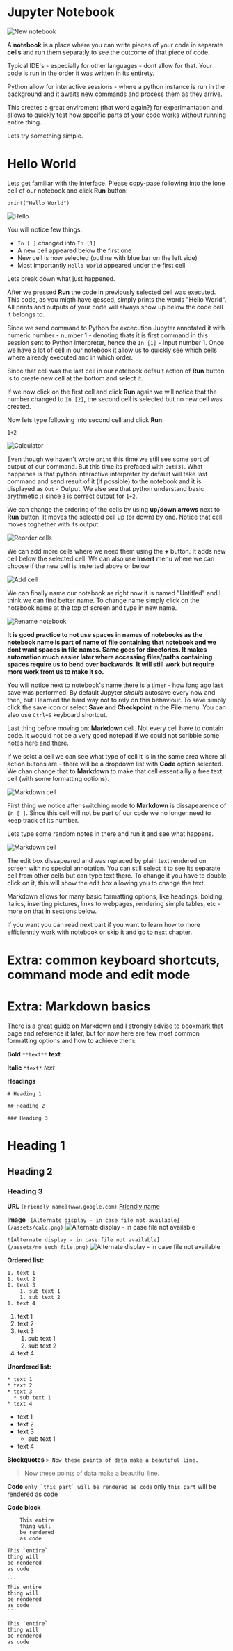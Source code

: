 # Jupyter Notebook

![New notebook](/assets/new_notebook.png)

A **notebook** is a place where you can write pieces of your code in separate **cells** and run them separatly to see the outcome of that piece of code.

Typical IDE's - especially for other languages - dont allow for that. Your code is run in the order it was written in its entirety. 

Python allow for interactive sessions - where a python instance is run in the background and it awaits new commands and process them as they arrive.

This creates a great enviroment (that word again?) for experimantation and allows to quickly test how specific parts of your code works without running entire thing.

Lets try something simple.

# Hello World

Lets get familiar with the interface. Please copy-pase following into the lone cell of our notebook and click **Run** button:
``` 
print("Hello World")
```

![Hello](/assets/helloworld.png)

You will notice few things:
* `In [ ]` changed into `In [1]`
* A new cell appeared below the first one
* New cell is now selected (outline with blue bar on the left side)
* Most importantly `Hello World` appeared under the first cell

Lets break down what just happened.

After we pressed **Run** the code in previously selected cell was executed. This code, as you migth have gessed, simply prints the words "Hello World". All prints and outputs of your code will always show up below the code cell it belongs to.

Since we send command to Python for excecution Jupyter annotated it with numeric number - number 1 - denoting thats it is first command in this session sent to Python interpreter, hence the `In [1]` - Input number 1. Once we have a lot of cell in our notebook it allow us to quickly see which cells where already executed and in which order.

Since that cell was the last cell in our notebook default action of **Run** button is to create new cell at the bottom and select it.

If we now click on the first cell and click **Run** again we will notice that the number changed to `In [2]`, the second cell is selected but no new cell was created.

Now lets type following into second cell and click **Run**:
``` 
1+2
```

![Calculator](/assets/calc.png)

Even though we haven't wrote `print` this time we still see some sort of output of our command. But this time its prefaced with `Out[3]`. What happenes is that python interactive interpreter by default will take last command and send result of it (if possible) to the notebook and it is displayed as `Out` - Output. We alse see that python understand basic arythmetic :) since `3` is correct output for `1+2`.

We can change the ordering of the cells by using **up/down arrows** next to **Run** button. It moves the selected cell up (or down) by one. Notice that cell moves toghether with its output. 

![Reorder cells](/assets/reorder.png)

We can add more cells where we need them using the **+** button. It adds new cell below the selected cell. We can also use **Insert** menu where we can choose if the new cell is insterted above or below

![Add cell](/assets/addcell.png)

We can finally name our notebook as right now it is named "Untitled" and I think we can find better name. To change name simply click on the notebook name at the top of screen and type in new name.

![Rename notebook](/assets/name.png)

**It is good practice to not use spaces in names of notebooks as the notebook name is part of name of file containing that notebook and we dont want spaces in file names. Same goes for directories. It makes automation much easier later where accessing files/paths containing spaces require us to bend over backwards. It will still work but require more work from us to make it so.**

You will notice next to notebook's name there is a timer - how long ago last save was performed. By default Jupyter *should* autosave every now and then, but I learned the hard way not to rely on this behaviour. To save simply click the save icon or select **Save and Checkpoint** in the **File** menu. You can also use `Ctrl+S` keyboard shortcut.

Last thing before moving on: **Markdown** cell. Not every cell have to contain code. It woould not be a very good notepad if we could not scribble some notes here and there.

If we selct a cell we can see what type of cell it is in the same area where all action butons are - there will be a dropdown list with **Code** option selected. We chan change that to **Markdown** to make that cell essentiallly a free text cell (with some formatting options).

![Markdown cell](/assets/markdown1.png)

First thing we notice after switching mode to **Markdown** is dissapearence of `In [ ]`. Since this cell will not be part of our code we no longer need to keep track of its number.

Lets type some random notes in there and run it and see what happens.

![Markdown cell](/assets/markdown2.png)

The edit box dissapeared and was replaced by plain text rendered on screen with no special annotation. You can still select it to see its separate cell from other cells but can type text there. To change it you have to double click on it, this will show the edit box allowing you to change the text.

Markdown allows for many basic formatting options, like headings, bolding, italics, inserting pictures, links to webpages, rendering simple tables, etc - more on that in sections below.



If you want you can read next part if you want to learn how to more efficienntly work with notebook or skip it and go to next chapter.

# Extra: common keyboard shortcuts, command mode and edit mode



# Extra: Markdown basics

[There is a great guide](https://www.markdownguide.org/basic-syntax/) on Markdown and I strongly advise to bookmark that page and reference it later, but for now here are few most common formatting options and how to achieve them:

**Bold**
`**text**`
**text**

**Italic**
`*text*`
*text*

**Headings**
```
# Heading 1

## Heading 2

### Heading 3
```

# Heading 1

## Heading 2

### Heading 3

**URL**
`[Friendly name](www.google.com)`
[Friendly name](www.google.com)

**Image**
`![Alternate display - in case file not available](/assets/calc.png)`
![Alternate display - in case file not available](/assets/calc.png)

`![Alternate display - in case file not available](/assets/no_such_file.png)`
![Alternate display - in case file not available](/assets/no_such_file.png)

**Ordered list:**
```
1. text 1
1. text 2
1. text 3
    1. sub text 1
    1. sub text 2
1. text 4
```
1. text 1
1. text 2
1. text 3
    1. sub text 1
    1. sub text 2
1. text 4

**Unordered list:**
```
* text 1
* text 2
* text 3
  * sub text 1
* text 4
```
* text 1
* text 2
* text 3
  * sub text 1
* text 4

**Blockquotes**
`> Now these points of data make a beautiful line.`
> Now these points of data make a beautiful line.

**Code**
```only `this part` will be rendered as code```
only `this part` will be rendered as code

**Code block**

```
    This entire
    thing will
    be rendered 
    as code
```
    This `entire`
    thing will
    be rendered 
    as code

````
```
This entire
thing will
be rendered 
as code
```
````

    This `entire`
    thing will
    be rendered 
    as code
